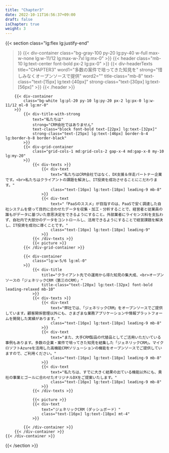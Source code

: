 ```yaml
---
title: "Chapter3"
date: 2022-10-11T16:56:37+09:00
draft: false
isChapter: true
weight: 3
---
```

{{< section
    class="lg:flex lg:justify-end"
>}}
    {{< div-container 
        class="bg-gray-100 py-20 lg:py-40 w-full max-w-none lg:w-11/12 lg:max-w-7xl lg:mx-0"
    >}}
        {{< header
            class="mb-10 lg:text-center font-bold px-2 lg:px-0"
        >}}
            {{< div-headerTexts
                title="CHAPTER3"
                word1="多数の案件で培ってきた知見を"
                strong="惜しみなくオープンソースで提供"
                word2=""
                title-class="mb-8"
                text-class="text-[15px] lg:text-[40px]"
                strong-class="text-[30px] lg:text-[56px]"
            >}}
        {{< /header >}}

        {{< div-container
            class="bg-white lg:pl-20 py-10 lg:py-20 px-2 lg:px-0 lg:w-11/12 ml-0 lg:mr-0"
        >}}
            {{< div-title-with-strong 
                text="私たちは"
                strong="CRM会社ではありません"
                text-class="block font-bold text-[22px] lg:text-[32px]"
                strong-class="text-[25px] lg:text-[46px] border-b-4 lg:border-b-8 border-black"
            >}}
            {{< div-grid-container 
                class="grid-cols-1 md:grid-cols-2 gap-x-4 md:gap-x-8 my-10 lg:my-20"
            >}}
                {{< div-texts >}}
                    {{< div-text
                        text="私たちはCRM会社ではなく、DX支援＆伴走パートナー企業です。<br>私たちはクライアントの課題を解決し、IT投資を成功させることにこだわります。"
                        class="text-[16px] lg:text-[18px] leading-9 mb-8"
                    >}} 
                    {{< div-text
                        text="「PaaSのススメ」が目指すのは、PaaSで安く調達した自社システムを使って目的に合わせたデータを収集・加工・分析することで、経営者と従業員の誰もがデータに基づいた意思決定をできるようにすること。外部業者にライセンス料を支払わず、自社内で大部分のデータをコントロールし、活用できるようにすることで経営課題を解決し、IT投資を成功に導くことです。" 
                        class="text-[16px] lg:text-[18px] leading-9"
                    >}} 
                {{< /div-texts >}}
                {{< picture >}}
            {{< /div-grid-container >}}

            {{< div-container
                class="lg:w-5/6 lg:ml-0"
            >}}
                {{< div-title
                    title="クライアント先での運用から得た知見の集大成、<br>オープンソースの「ジェネリックCRM（第三のCRM）」"
                    title-class="text-[20px] lg:text-[32px] font-bold leading-relaxed mb-10"
                >}}
                {{< div-texts >}}
                    {{< div-text
                        text="弊社では、「ジェネリックCRM」をオープンソースでご提供しています。顧客関係管理以外にも、さまざまな業務アプリケーションや情報プラットフォームを開発した実績があります。"
                        class="text-[16px] lg:text-[18px] leading-9 mb-8"
                    >}} 
                    {{< div-text
                        text="また、大手CRM製品の代替品としてご活用いただいている事例もあります。多数の企業・案件で培ってきた知見を結集した「ジェネリックCRM」。マイクロソフトAzureを活用した高機能CRMソリューションの機能をオープンソースでご提供していますので、ご利用ください。"
                        class="text-[16px] lg:text-[18px] leading-9 mb-8"
                    >}} 
                    {{< div-text
                        text="私たちは、すでに大きく結果の出ている機能以外にも、貴社の事業とゴールに合わせたオリジナルDXをご提案いたします。"
                        class="text-[16px] lg:text-[18px] leading-9 mb-8"
                    >}} 
                {{< /div-texts >}}

                {{< picture >}}
                {{< div-text
                    text="ジェネリックCRM（ダッシュボード）"
                    class="text-[16px] lg:text-[18px] mt-4"
                >}} 

            {{< /div-container >}}
        {{< /div-container >}}
    {{< /div-container >}}
{{< /section >}}
